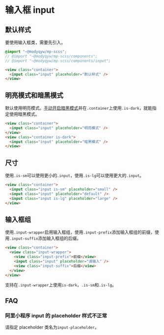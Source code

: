 # 输入框 input

## 默认样式

要使用输入框类，需要先引入。

```scss
@import "~@modyqyw/mp-scss";
// @import "~@modyqyw/mp-scss/components";
// @import "~@modyqyw/mp-scss/components/input";
```

```html
<view class="container">
  <input class="input" placeholder="默认样式" />
</view>
```

## 明亮模式和暗黑模式

默认使用明亮模式。[手动开启暗黑模式](../advance/README.md#明亮模式和暗黑模式)并在`.container`上使用`.is-dark`，就能指定使用暗黑模式。

```html
<view class="container">
  <input class="input" placeholder="明亮模式" />
</view>
<view class="container is-dark">
  <input class="input" placeholder="暗黑模式" />
</view>
```

## 尺寸

使用`.is-sm`可以使用更小的`.input`，使用`.is-lg`可以使用更大的`.input`。

```html
<view class="container">
  <input class="input is-sm" placeholder="small" />
  <input class="input" placeholder="default" />
  <input class="input is-lg" placeholder="large" />
</view>
```

## 输入框组

使用`.input-wrapper`启用输入框组，使用`.input-prefix`添加输入框组的前缀，使用`.input-suffix`添加输入框组的后缀。

```html
<view class="container">
  <view class="input-wrapper">
    <view class="input-prefix">前缀</view>
    <input class="input" placeholder="请输入" />
    <view class="input-suffix">后缀</view>
  </view>
</view>
```

支持在`.input-wrapper`上使用`is-dark`，`.is-sm`和`.is-lg`。

## FAQ

### 阿里小程序 input 的 placeholder 样式不正常

请指定 placeholder 类名为`input-placeholder`。
